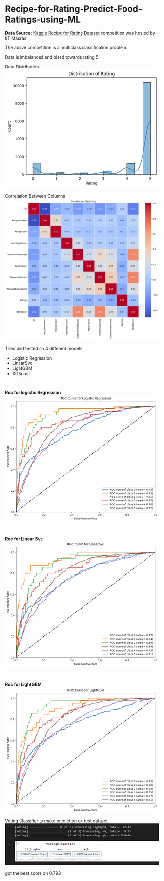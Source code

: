 # Recipe-for-Rating-Predict-Food-Ratings-using-ML

**Data Source:** [Kaggle Recipe for Rating Dataset](https://www.kaggle.com/competitions/recipe-for-rating-predict-food-ratings-using-ml) competition was hosted by IIT Madras

The above competition is a multiclass classification problem.

Data is imbalanced and bised towards rating 5


Data Distribution
![data distribution](image.png)


Correlation Between Columns
![correlation between values](image-1.png)

Tried and tested on 4 different models
- Logistic Regression
- LinearSvc
- LightGBM
- XGBoost

<br>

**Roc for logistic Regression**
![Roc for logistic Regression](image-2.png)

<br>

**Roc for Linear Svc**
![Roc for Linear Svc](image-3.png)

<br>

**Roc for LightGBM**
![alt text](image-4.png)

Voting Classifier to make prediction on test dataset
![voting model](image-5.png)

got the best score on 0.793 